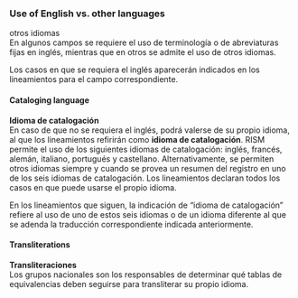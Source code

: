 ### Use of English vs. other languages
otros idiomas</strong>  
En algunos campos se requiere el uso de terminología o de abreviaturas fijas en inglés, mientras que en otros se admite el uso de otros idiomas.

Los casos en que se requiera el inglés aparecerán indicados en los lineamientos para el campo correspondiente.

#### Cataloging language
**Idioma de catalogación**  
En caso de que no se requiera el inglés, podrá valerse de su propio idioma, al que los lineamientos refirirán como **idioma de catalogación**. RISM permite el uso de los siguientes idiomas de catalogación: inglés, francés, alemán, italiano, portugués y castellano. Alternativamente, se permiten otros idiomas siempre y cuando se provea un resumen del registro en uno de los seis idiomas de catalogación. Los lineamientos declaran todos los casos en que puede usarse el propio idioma.

En los lineamientos que siguen, la indicación de “idioma de catalogación” refiere al uso de uno de estos seis idiomas o de un idioma diferente al que se adenda la traducción correspondiente indicada anteriormente.

#### Transliterations
**Transliteraciones**  
Los grupos nacionales son los responsables de determinar qué tablas de equivalencias deben seguirse para transliterar su propio idioma.
